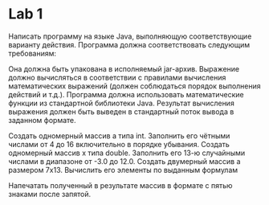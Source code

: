 # Lab 1
Написать программу на языке Java, выполняющую соответствующие варианту действия. Программа должна соответствовать следующим требованиям:

Она должна быть упакована в исполняемый jar-архив.
Выражение должно вычисляться в соответствии с правилами вычисления математических выражений (должен соблюдаться порядок выполнения действий и т.д.).
Программа должна использовать математические функции из стандартной библиотеки Java.
Результат вычисления выражения должен быть выведен в стандартный поток вывода в заданном формате.

Создать одномерный массив a типа int. Заполнить его чётными числами от 4 до 16 включительно в порядке убывания.
Создать одномерный массив x типа double. Заполнить его 13-ю случайными числами в диапазоне от -3.0 до 12.0.
Создать двумерный массив a размером 7x13. Вычислить его элементы по выданным формулам

Напечатать полученный в результате массив в формате с пятью знаками после запятой.
